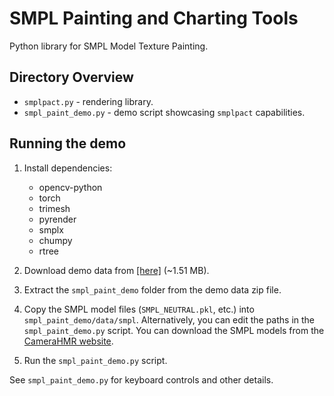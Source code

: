 # SMPL Painting and Charting Tools

Python library for SMPL Model Texture Painting.

## Directory Overview

- `smplpact.py` - rendering library.
- `smpl_paint_demo.py` - demo script showcasing `smplpact` capabilities.

## Running the demo

1. Install dependencies:
    - opencv-python
    - torch
    - trimesh
    - pyrender
    - smplx
    - chumpy
    - rtree

2. Download demo data from [[here]](https://stevens0-my.sharepoint.com/:u:/g/personal/jdibenes_stevens_edu/EVadG40Vl55LrrBOOEgR3QwBMa2V1Yj8xon_6uCwUPVs2Q?e=dwn0fd) (~1.51 MB).

3. Extract the `smpl_paint_demo` folder from the demo data zip file.

4. Copy the SMPL model files (`SMPL_NEUTRAL.pkl`, etc.) into `smpl_paint_demo/data/smpl`. Alternatively, you can edit the paths in the `smpl_paint_demo.py` script. You can download the SMPL models from the [CameraHMR website](https://camerahmr.is.tue.mpg.de/index.html).

5. Run the `smpl_paint_demo.py` script.

See `smpl_paint_demo.py` for keyboard controls and other details.
